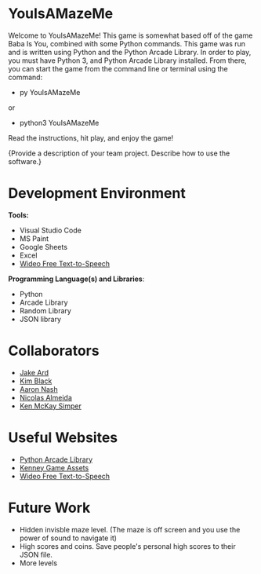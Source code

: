 # YouIsAMazeMe

Welcome to YouIsAMazeMe! This game is somewhat based off of the game Baba Is You, combined with some Python commands. This game was run and is written using Python and the Python Arcade Library. In order to play, you must have Python 3, and Python Arcade Library installed. From there, you can start the game from the command line or terminal using the command:

* py YouIsAMazeMe

or 

* python3 YouIsAMazeMe

Read the instructions, hit play, and enjoy the game!

{Provide a description of your team project.  Describe how to use the software.}

# Development Environment

**Tools:**
 
* Visual Studio Code
* MS Paint
* Google Sheets
* Excel
* [Wideo Free Text-to-Speech](https://wideo.co/text-to-speech/)

**Programming Language(s) and Libraries**:

* Python
* Arcade Library
* Random Library
* JSON library

# Collaborators

* [Jake Ard](https://github.com/jakeard)
* [Kim Black](https://github.com/Kim-Quirk)
* [Aaron Nash](https://github.com/aaronhnash)
* [Nicolas Almeida](https://github.com/Rathianno)
* [Ken McKay Simper](https://github.com/ksimper97)

# Useful Websites

* [Python Arcade Library](https://api.arcade.academy/en/latest/)
* [Kenney Game Assets](https://www.kenney.nl/assets)
* [Wideo Free Text-to-Speech](https://wideo.co/text-to-speech/)

# Future Work

* Hidden invisble maze level. (The maze is off screen and you use the power of sound to navigate it)
* High scores and coins. Save people's personal high scores to their JSON file.
* More levels
